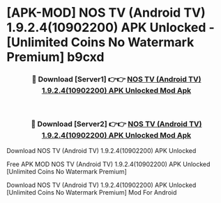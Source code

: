 # [APK-MOD] NOS TV (Android TV) 1.9.2.4(10902200) APK Unlocked - [Unlimited Coins No Watermark Premium] b9cxd



<div align="center">
<h3>🔴 Download [Server1] 👉👉 <a href="https://momento.my/?title=NOS_TV_(Android_TV)_1.9.2.4(10902200)_APK_Unlocked">NOS TV (Android TV) 1.9.2.4(10902200) APK Unlocked Mod Apk</a></h3><br>

<h3>🔴 Download [Server2] 👉👉 <a href="https://momento.my/?title=NOS_TV_(Android_TV)_1.9.2.4(10902200)_APK_Unlocked">NOS TV (Android TV) 1.9.2.4(10902200) APK Unlocked Mod Apk</a></h3>
</div>



Download NOS TV (Android TV) 1.9.2.4(10902200) APK Unlocked 

Free APK MOD NOS TV (Android TV) 1.9.2.4(10902200) APK Unlocked [Unlimited Coins No Watermark Premium]

Download NOS TV (Android TV) 1.9.2.4(10902200) APK Unlocked [Unlimited Coins No Watermark Premium] Mod For Android
